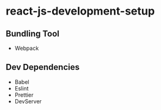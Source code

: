 # react-js-development-setup

## Bundling Tool

- Webpack

## Dev Dependencies

- Babel
- Eslint
- Prettier
- DevServer
